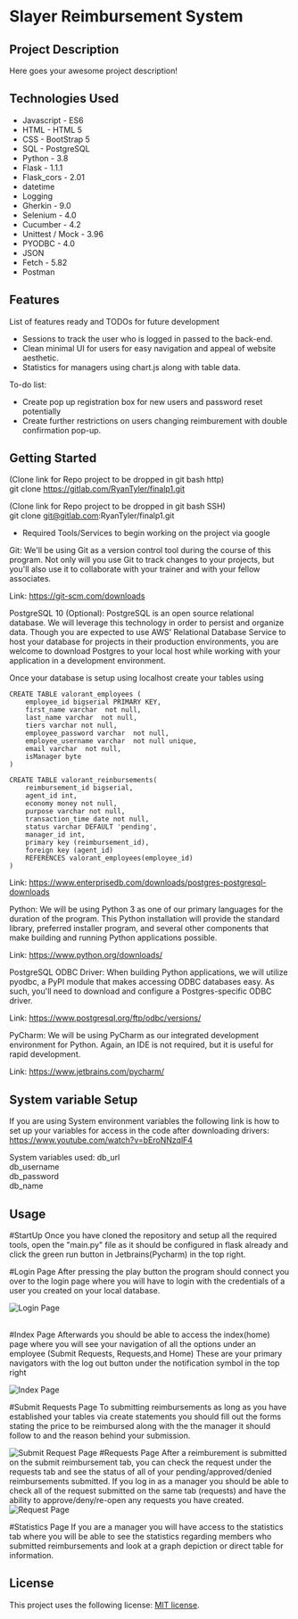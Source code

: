 # Slayer Reimbursement System

## Project Description

Here goes your awesome project description!

## Technologies Used

* Javascript - ES6
* HTML - HTML 5
* CSS - BootStrap 5
* SQL - PostgreSQL
* Python - 3.8
* Flask - 1.1.1
* Flask_cors - 2.01
* datetime
* Logging 
* Gherkin - 9.0
* Selenium -  4.0
* Cucumber - 4.2
* Unittest / Mock - 3.96
* PYODBC - 4.0
* JSON
* Fetch - 5.82
* Postman 

## Features

List of features ready and TODOs for future development
* Sessions to track the user who is logged in passed to the back-end.
* Clean minimal UI for users for easy navigation and appeal of website aesthetic.
* Statistics for managers using chart.js along with table data.

To-do list:
* Create pop up registration box for new users and password reset potentially
* Create further restrictions on users changing reimburement with double confirmation pop-up.

## Getting Started

(Clone link for Repo project to be dropped in git bash http)   
git clone https://gitlab.com/RyanTyler/finalp1.git

(Clone link for Repo project to be dropped in git bash SSH)  
git clone git@gitlab.com:RyanTyler/finalp1.git


- Required Tools/Services to begin working on the project via google

Git: We'll be using Git as a version control tool during the course of this program. Not only will you use Git to track changes to your projects, but you'll also use it to collaborate with your trainer and with your fellow associates.

Link: https://git-scm.com/downloads

PostgreSQL 10 (Optional): PostgreSQL is an open source relational database. We will leverage this technology in order to persist and organize data. Though you are expected to use AWS' Relational Database Service to host your database for projects in their production environments, you are welcome to download Postgres to your local host while working with your application in a development environment.

Once your database is setup using localhost create your tables using

```
CREATE TABLE valorant_employees (
	employee_id bigserial PRIMARY KEY,
	first_name varchar  not null,
	last_name varchar  not null,
	tiers varchar not null,
	employee_password varchar  not null,
	employee_username varchar  not null unique,
	email varchar  not null,
	isManager byte
)

CREATE TABLE valorant_reinbursements(
	reimbursement_id bigserial,
	agent_id int,
	economy money not null,
	purpose varchar not null,
	transaction_time date not null,
	status varchar DEFAULT 'pending',
	manager_id int,
	primary key (reimbursement_id),
	foreign key (agent_id)
	REFERENCES valorant_employees(employee_id)
)
```

Link: https://www.enterprisedb.com/downloads/postgres-postgresql-downloads

Python: We will be using Python 3 as one of our primary languages for the duration of the program. This Python installation will provide the standard library, preferred installer program, and several other components that make building and running Python applications possible.

Link: https://www.python.org/downloads/

PostgreSQL ODBC Driver: When building Python applications, we will utilize pyodbc, a PyPI module that makes accessing ODBC databases easy. As such, you'll need to download and configure a Postgres-specific ODBC driver.

Link: https://www.postgresql.org/ftp/odbc/versions/

PyCharm: We will be using PyCharm as our integrated development environment for Python. Again, an IDE is not required, but it is useful for rapid development.

Link: https://www.jetbrains.com/pycharm/


## System variable Setup
If you are using System environment variables the following link is how to set up your variables for access in the code after downloading 			drivers: <br> https://www.youtube.com/watch?v=bEroNNzqlF4

System variables used:
	db_url <br>
	db_username <br>
	db_password <br>
	db_name
	
## Usage

#StartUp
Once you have cloned the repository and setup all the required tools, open the "main.py" file as it should be configured in flask already and click the green run button in Jetbrains(Pycharm) in the top right.

#Login Page 
After pressing the play button the program should connect you over to the login page where you will have to login with the credentials of a user you created on your local database. 

![Login Page](/RembursementProject1/ReadMeImg/LoginPAGE.PNG)

<br>
#Index Page
Afterwards you should be able to access the index(home) page where you will see your navigation of all the options under an employee (Submit Requests, Requests,and Home) These are your primary navigators with the log out button under the notification symbol in the top right

![Index Page](/RembursementProject1/ReadMeImg/IndexP.PNG)

#Submit Requests Page
To submitting reimbursements as long as you have established your tables via create statements you should fill out the forms stating the price to be reimbursed along with the the manager it should follow to and the reason behind your submission.

![Submit Request Page](/RembursementProject1/ReadMeImg/REIMPage.PNG)
#Requests Page
After a reimburement is submitted on the submit reimbursement tab, you can check the request under the requests tab and see the status of all of your pending/approved/denied reimbursements submitted. If you log in as a manager you should be able to check all of the request submitted on the same tab (requests) and have the ability to approve/deny/re-open any requests you have created.
![Request Page](/RembursementProject1/ReadMeImg/PendingPAGE.PNG)

#Statistics Page
If you are a manager you will have access to the statistics tab where you will be able to see the statistics regarding members who submitted reimbursements and look at a graph depiction or direct table for information.

## License

This project uses the following license: [MIT license](https://github.com/git/git-scm.com/blob/main/MIT-LICENSE.txt).
